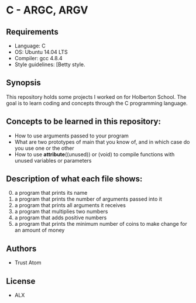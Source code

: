 # C - ARGC, ARGV

## Requirements
* Language: C
* OS: Ubuntu 14.04 LTS
* Compiler: gcc 4.8.4
* Style guidelines: [Betty style.

## Synopsis
This repository holds some projects I worked on for Holberton School. The goal is to learn coding and concepts through the C programming language.

## Concepts to be learned in this repository:
* How to use arguments passed to your program
* What are two prototypes of main that you know of, and in which case do you use one or the other
* How to use __attribute__((unused)) or (void) to compile functions with unused variables or parameters

## Description of what each file shows:
0. a program that prints its name
1. a program that prints the number of arguments passed into it
2. a program that prints all arguments it receives
3. a program that multiplies two numbers
4. a program that adds positive numbers
100. a program that prints the minimum number of coins to make change for an amount of money

## Authors
* Trust Atom

## License
* ALX

